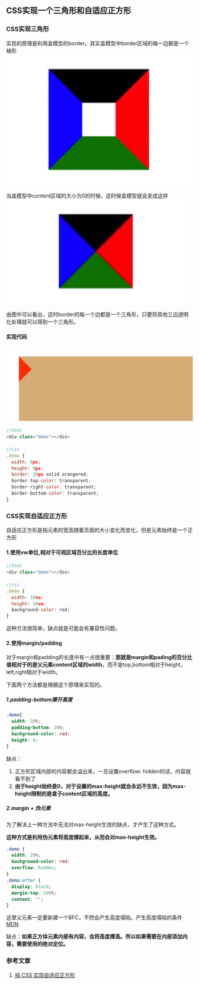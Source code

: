 ## CSS实现一个三角形和自适应正方形

### CSS实现三角形
实现的原理是利用盒模型的border。其实盒模型中border区域的每一边都是一个梯形
![squre01.jpg](./images/squre01.jpg)

当盒模型中content区域的大小为0的时候，这时候盒模型就会变成这样
![squre02.jpg](./images/squre02.jpg)

由图中可以看出，这时border的每一个边都是一个三角形，只要将其他三边透明化处理就可以得到一个三角形。

#### 实现代码
![squre03.jpg](./images/squre03.jpg)

```js
//html
<div class="demo"></div>

//css
.demo {
  width: 0px;
  height: 0px;
  border: 20px solid orangered;
  border-top-color: transparent;
  border-right-color: transparent;
  border-bottom-color: transparent;
}
```


### CSS实现自适应正方形
自适应正方形是指元素的宽高随着页面的大小变化而变化，但是元素始终是一个正方形

#### 1.使用vw单位,相对于可视区域百分比的长度单位
```js
//html
<div class="demo"></div>

//css
.demo {
  width: 10vw;
  height: 10vw;
  background-color: red;
}
```
这种方法很简单，缺点就是可能会有兼容性问题。

#### 2.使用margin/padding
对于margin和padding的长度中有一点很重要：**那就是margin和pading的百分比值相对于的是父元素content区域的width**。而不是top,bottom相对于height，left,right相对于width。

下面两个方法都是根据这个原理来实现的。

##### 1.padding-bottom撑开高度
```css
.demo{
  width: 20%;
  padding-bottom: 20%;
  background-color: red;
  height: 0;
}
```
缺点：
1. 正方形区域内部的内容都会溢出来，一旦设置overflow: hidden的话，内容就看不到了
2. **由于height始终是0，对于设置的max-height就会永远不生效，因为max-height限制的是盒子content区域的高度。**


##### 2.margin + 伪元素
为了解决上一种方法中无法对max-height生效的缺点，才产生了这种方式。

**这种方式是利用伪元素将高度撑起来，从而会对max-height生效。**

```css
.demo {
  width: 20%;
  background-color: red;
  overflow: hidden;
}
.demo:after {
  display: block;
  margin-top: 100%;
  content: "";
}
```
这里父元素一定要新建一个BFC，不然会产生高度塌陷。产生高度塌陷的条件[MDN](https://developer.mozilla.org/zh-CN/docs/Web/CSS/CSS_Box_Model/Mastering_margin_collapsing)

缺点：**如果正方体元素内部有内容，会将高度撑高。所以如果需要在内部添加内容，需要使用的绝对定位。**

### 参考文章
1. [纯 CSS 实现自适应正方形](https://segmentfault.com/a/1190000009476303)
















